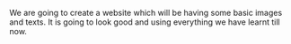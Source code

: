 We are going to create a website which will be having some basic images and texts. It is going to look good and using everything we have learnt till now.
